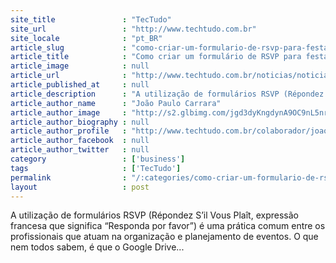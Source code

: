 ```yaml
---
site_title               : "TecTudo"
site_url                 : "http://www.techtudo.com.br"
site_locale              : "pt_BR"
article_slug             : "como-criar-um-formulario-de-rsvp-para-festas-e-eventos-no-google-drive"
article_title            : "Como criar um formulário de RSVP para festas e eventos no Google Drive"
article_image            : null
article_url              : "http://www.techtudo.com.br/noticias/noticia/2013/09/como-criar-um-formulario-de-rsvp-para-festas-e-eventos-no-google-drive.html"
article_published_at     : null
article_description      : "A utilização de formulários RSVP (Répondez S’il Vous Plaît, expressão francesa que significa “Responda por favor”) é uma prática comum entre os profissionais que atuam na organização e planejamento de eventos. O que nem todos sabem, é que o Google Drive..."
article_author_name      : "João Paulo Carrara"
article_author_image     : "http://s2.glbimg.com/jgd3dyKngdynA9OC9nL5nrwQz-Q=/30x30/s2.glbimg.com/h857VrO7iBNKB1LGXBNGFPtkY48=/0x0:183x183/75x75/s.glbimg.com/po/tt2/f/original/2013/05/21/tech.jpg"
article_author_biography : null
article_author_profile   : "http://www.techtudo.com.br/colaborador/joao-paulo-carrara.html"
article_author_facebook  : null
article_author_twitter   : null
category                 : ['business']
tags                     : ['TecTudo']
permalink                : "/:categories/como-criar-um-formulario-de-rsvp-para-festas-e-eventos-no-google-drive/"
layout                   : post
---
```


A utilização de formulários RSVP (Répondez S’il Vous Plaît, expressão francesa que significa “Responda por favor”) é uma prática comum entre os profissionais que atuam na organização e planejamento de eventos. O que nem todos sabem, é que o Google Drive...
